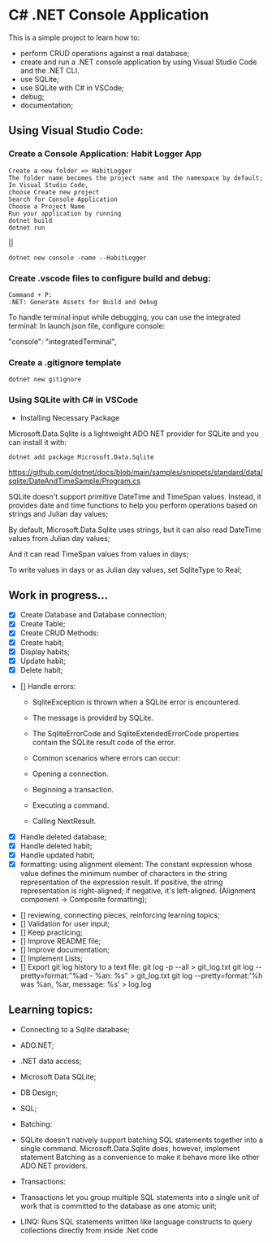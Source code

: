 # C# .NET Console Application

This is a simple project to learn how to:

- perform CRUD operations against a real database;
- create and run a .NET console application by using Visual Studio Code and the .NET CLI.
- use SQLite;
- use SQLite with C# in VSCode;
- debug;
- documentation;

## Using Visual Studio Code:

### Create a Console Application: Habit Logger App

```
Create a new folder => HabitLogger
The folder name becomes the project name and the namespace by default;
In Visual Studio Code,
choose Create new project
Search for Console Application
Choose a Project Name
Run your application by running
dotnet build
dotnet run
```

||

```
dotnet new console -name --HabitLogger
```

### Create .vscode files to configure build and debug:

```
Command + P:
.NET: Generate Assets for Build and Debug
```

To handle terminal input while debugging, you can use the integrated terminal:
In launch.json file, configure console:

"console": "integratedTerminal",

### Create a .gitignore template

```
dotnet new gitignore
```

### Using SQLite with C# in VSCode

- Installing Necessary Package

Microsoft.Data.Sqlite is a lightweight ADO NET provider for SQLite and you can install it with:

```
dotnet add package Microsoft.Data.Sqlite
```

https://github.com/dotnet/docs/blob/main/samples/snippets/standard/data/sqlite/DateAndTimeSample/Program.cs

SQLite doesn't support primitive DateTime and TimeSpan values. Instead, it provides date and time functions to help you perform operations based on strings and Julian day values;

By default, Microsoft.Data.Sqlite uses strings, but it can also read DateTime values from Julian day values;

And it can read TimeSpan values from values in days;

To write values in days or as Julian day values, set SqliteType to Real;

## Work in progress...

- [x] Create Database and Database connection;
- [x] Create Table;
- [x] Create CRUD Methods:
- [x] Create habit;
- [x] Display habits;
- [x] Update habit;
- [x] Delete habit;
- [] Handle errors:

  - SqliteException is thrown when a SQLite error is encountered.
  - The message is provided by SQLite.
  - The SqliteErrorCode and SqliteExtendedErrorCode properties contain the SQLite result code of the error.

  - Common scenarios where errors can occur:
  - Opening a connection.
  - Beginning a transaction.
  - Executing a command.
  - Calling NextResult.

- [x] Handle deleted database;
- [x] Handle deleted habit;
- [x] Handle updated habit;
- [x] formatting:
      using alignment element: The constant expression whose value defines the minimum number of characters in the string representation of the expression result. If positive, the string representation is right-aligned; if negative, it's left-aligned. (Alignment component -> Composite formatting);
- [] reviewing, connecting pieces, reinforcing learning topics;
- [] Validation for user input;
- [] Keep practicing;
- [] Improve README file;
- [] Improve documentation;
- [] Implement Lists;
- [] Export git log history to a text file:
  git log -p --all > git_log.txt
  git log --pretty=format:"%ad - %an: %s" > git_log.txt
  git log --pretty=format:'%h was %an, %ar, message: %s' > log.log

## Learning topics:

- Connecting to a Sqlite database;
- ADO.NET;
- .NET data access;
- Microsoft Data SQLite;
- DB Design;
- SQL;

- Batching:
- SQLite doesn't natively support batching SQL statements together into a single command. Microsoft.Data.Sqlite does, however, implement statement Batching as a convenience to make it behave more like other ADO.NET providers.

- Transactions:
- Transactions let you group multiple SQL statements into a single unit of work that is committed to the database as one atomic unit;

<!-- WHERE habit = '% {$habit} %'; -->

- LINQ: Runs SQL statements written like language constructs to query collections directly from inside .Net code
